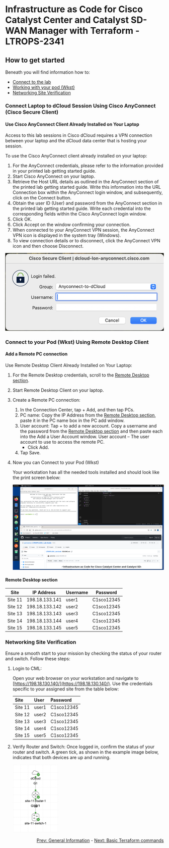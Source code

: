 # Infrastructure as Code for Cisco Catalyst Center and Catalyst SD-WAN Manager with Terraform - LTROPS-2341

## How to get started

Beneath you will find information how to:

- [Connect to the lab](#connect-laptop-to-dcloud-session-using-cisco-anyconnect-cisco-secure-client)
- [Working with your pod (Wkst)](#connect-to-your-pod-wkst-using-remote-desktop-client)
- [Networking Site Verification](#networking-site-verification)

### Connect Laptop to dCloud Session Using Cisco AnyConnect (Cisco Secure Client)

#### Use Cisco AnyConnect Client Already Installed on Your Laptop

Access to this lab sessions in Cisco dCloud requires a VPN connection between your laptop and the dCloud data center that is hosting your session.

To use the Cisco AnyConnect client already installed on your laptop:

1. For the AnyConnect credentials, please refer to the information provided in your printed lab getting started guide.
2. Start Cisco AnyConnect on your laptop.
3. Retrieve the Host URL details as outlined in the AnyConnect section of the printed lab getting started guide. Write this information into the URL Connection box within the AnyConnect login window, and subsequently, click on the Connect button.
4. Obtain the user ID (User) and password from the AnyConnect section in the printed lab getting started guide. Write each credential into the corresponding fields within the Cisco AnyConnect login window.
5. Click OK.
6. Click Accept on the window confirming your connection.
7. When connected to your AnyConnect VPN session, the AnyConnect VPN icon is displayed in the system tray (Windows).
8. To view connection details or to disconnect, click the AnyConnect VPN icon and then choose Disconnect.

<img src=img/cisco-secure-client.png>

### Connect to your Pod (Wkst) Using Remote Desktop Client

#### Add a Remote PC connection

Use Remote Desktop Client Already Installed on Your Laptop:

1. For the Remote Desktop credentials, scroll to the [Remote Desktop section](#remote-desktop-section).
2. Start Remote Desktop Client on your laptop.
3. Create a Remote PC connection:
   1. In the Connection Center, tap + Add, and then tap PCs.
   2. PC name: Copy the IP Address from the [Remote Desktop section](#remote-desktop-section), paste it in the PC name box in the PC add window.
   3. User account: Tap + to add a new account. Copy a username and the password from the [Remote Desktop section](#remote-desktop-section) and then paste each into the Add a User Account window. User account – The user account to use to access the remote PC.
      - Click Add.
   4. Tap Save.
4. Now you can Connect to your Pod (Wkst)

   Your workstation has all the needed tools installed and should look like the print screen below:

   <img src=img/remote-desktop.png>

#### Remote Desktop section

| Site    | IP Address     | Username | Password   |
| ------- | -------------- | -------- | ---------- |
| Site 11 | 198.18.133.141 | user1    | C1sco12345 |
| Site 12 | 198.18.133.142 | user2    | C1sco12345 |
| Site 13 | 198.18.133.143 | user3    | C1sco12345 |
| Site 14 | 198.18.133.144 | user4    | C1sco12345 |
| Site 15 | 198.18.133.145 | user5    | C1sco12345 |

### Networking Site Verification

Ensure a smooth start to your mission by checking the status of your router and switch. Follow these steps:

1. Login to CML:

   Open your web browser on your workstation and navigate to [https://198.18.130.140/](https://198.18.130.140/).
   Use the credentials specific to your assigned site from the table below:

   | Site    | User  | Password   |
   | ------- | ----- | ---------- |
   | Site 11 | user1 | C1sco12345 |
   | Site 12 | user2 | C1sco12345 |
   | Site 13 | user3 | C1sco12345 |
   | Site 14 | user4 | C1sco12345 |
   | Site 15 | user5 | C1sco12345 |

2. Verify Router and Switch:
   Once logged in, confirm the status of your router and switch.
   A green tick, as shown in the example image below, indicates that both devices are up and running.

   <img src=img/cml-site.png width=30%>

<div align="right">
  <a href='../General Information/README.md'>Prev: General Information</a> - <a href='../Terraform Basics/README.md'>Next: Basic Terraform commands</a>
</div>
